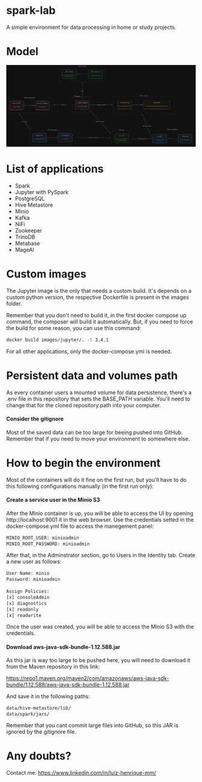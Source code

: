 # spark-lab

A simple environment for data processing in home or study projects.

# Model

![Model](https://github.com/luizhenriquemm/spark-lab/blob/main/model.png)

# List of applications
- Spark
- Jupyter with PySpark
- PostgreSQL
- Hive Metastore
- Minio
- Kafka
- NiFi 
- Zookeeper
- TrinoDB
- Metabase
- MageAI

# Custom images

The Jupyter image is the only that needs a custom build. It's depends on a custom python version, the respective Dockerfile is present in the images folder.

Remember that you don't need to build it, in the first docker compose up command, the composer will build it automatically. But, if you need to force the build for some reason, you can use this command:

```sh
docker build images/jupyter/. -t 3.4.1
```

For all other applications, only the docker-compose.yml is needed.

# Persistent data and volumes path

As every container users a mounted volume for data persistence, there's a .env file in this repository that sets the BASE_PATH variable. You'll need to change that for the cloned repository path into your computer.

#### Consider the gitignore

Most of the saved data can be too large for beeing pushed into GitHub. Remember that if you need to move your environment to somewhere else.

# How to begin the environment

Most of the containers will do it fine on the first run, but you'll have to do this following configurations manually (in the first run only):

#### Create a service user in the Minio S3

After the Minio container is up, you will be able to access the UI by opening http://localhost:9001 it in the web browser. Use the credentials setted in the docker-compose.yml file to access the manegement panel:

```
MINIO_ROOT_USER: minioadmin
MINIO_ROOT_PASSWORD: minioadmin
```

After that, in the Adminstrator section, go to Users in the Identity tab. Create a new user as follows:

```
User Name: minio
Password: minioadmin

Assign Policies:
[x] consoleAdmin
[x] diagnostics
[x] readonly
[x] readwrite
```

Once the user was created, you will be able to access the Minio S3 with the credentials.

#### Download aws-java-sdk-bundle-1.12.588.jar

As this jar is way too large to be pushed here, you will need to download it from the Maven repository in this link:

https://repo1.maven.org/maven2/com/amazonaws/aws-java-sdk-bundle/1.12.588/aws-java-sdk-bundle-1.12.588.jar

And save it in the following paths:

```
data/hive-metastore/lib/
data/spark/jars/
```

Remember that you cant commit large files into GitHub, so this JAR is ignored by the gitignore file.

# Any doubts?

Contact me: https://www.linkedin.com/in/luiz-henrique-mm/